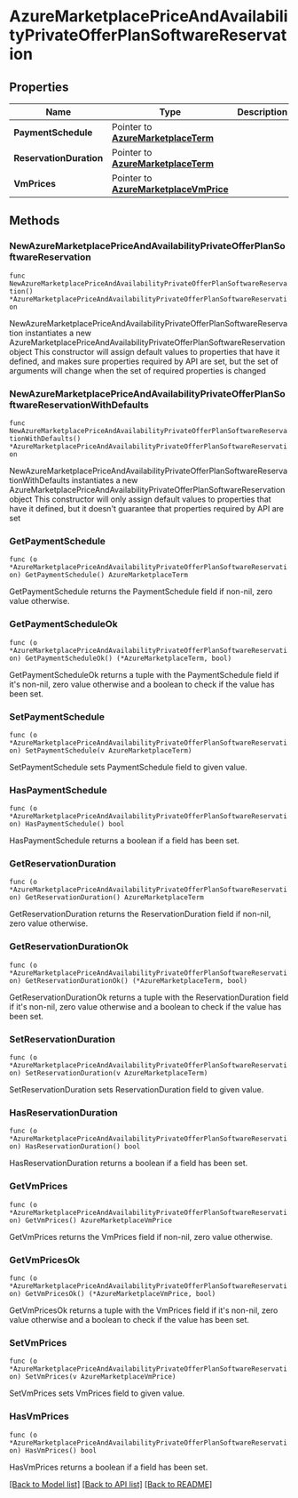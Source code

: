 # AzureMarketplacePriceAndAvailabilityPrivateOfferPlanSoftwareReservation

## Properties

Name | Type | Description | Notes
------------ | ------------- | ------------- | -------------
**PaymentSchedule** | Pointer to [**AzureMarketplaceTerm**](AzureMarketplaceTerm.md) |  | [optional] 
**ReservationDuration** | Pointer to [**AzureMarketplaceTerm**](AzureMarketplaceTerm.md) |  | [optional] 
**VmPrices** | Pointer to [**AzureMarketplaceVmPrice**](AzureMarketplaceVmPrice.md) |  | [optional] 

## Methods

### NewAzureMarketplacePriceAndAvailabilityPrivateOfferPlanSoftwareReservation

`func NewAzureMarketplacePriceAndAvailabilityPrivateOfferPlanSoftwareReservation() *AzureMarketplacePriceAndAvailabilityPrivateOfferPlanSoftwareReservation`

NewAzureMarketplacePriceAndAvailabilityPrivateOfferPlanSoftwareReservation instantiates a new AzureMarketplacePriceAndAvailabilityPrivateOfferPlanSoftwareReservation object
This constructor will assign default values to properties that have it defined,
and makes sure properties required by API are set, but the set of arguments
will change when the set of required properties is changed

### NewAzureMarketplacePriceAndAvailabilityPrivateOfferPlanSoftwareReservationWithDefaults

`func NewAzureMarketplacePriceAndAvailabilityPrivateOfferPlanSoftwareReservationWithDefaults() *AzureMarketplacePriceAndAvailabilityPrivateOfferPlanSoftwareReservation`

NewAzureMarketplacePriceAndAvailabilityPrivateOfferPlanSoftwareReservationWithDefaults instantiates a new AzureMarketplacePriceAndAvailabilityPrivateOfferPlanSoftwareReservation object
This constructor will only assign default values to properties that have it defined,
but it doesn't guarantee that properties required by API are set

### GetPaymentSchedule

`func (o *AzureMarketplacePriceAndAvailabilityPrivateOfferPlanSoftwareReservation) GetPaymentSchedule() AzureMarketplaceTerm`

GetPaymentSchedule returns the PaymentSchedule field if non-nil, zero value otherwise.

### GetPaymentScheduleOk

`func (o *AzureMarketplacePriceAndAvailabilityPrivateOfferPlanSoftwareReservation) GetPaymentScheduleOk() (*AzureMarketplaceTerm, bool)`

GetPaymentScheduleOk returns a tuple with the PaymentSchedule field if it's non-nil, zero value otherwise
and a boolean to check if the value has been set.

### SetPaymentSchedule

`func (o *AzureMarketplacePriceAndAvailabilityPrivateOfferPlanSoftwareReservation) SetPaymentSchedule(v AzureMarketplaceTerm)`

SetPaymentSchedule sets PaymentSchedule field to given value.

### HasPaymentSchedule

`func (o *AzureMarketplacePriceAndAvailabilityPrivateOfferPlanSoftwareReservation) HasPaymentSchedule() bool`

HasPaymentSchedule returns a boolean if a field has been set.

### GetReservationDuration

`func (o *AzureMarketplacePriceAndAvailabilityPrivateOfferPlanSoftwareReservation) GetReservationDuration() AzureMarketplaceTerm`

GetReservationDuration returns the ReservationDuration field if non-nil, zero value otherwise.

### GetReservationDurationOk

`func (o *AzureMarketplacePriceAndAvailabilityPrivateOfferPlanSoftwareReservation) GetReservationDurationOk() (*AzureMarketplaceTerm, bool)`

GetReservationDurationOk returns a tuple with the ReservationDuration field if it's non-nil, zero value otherwise
and a boolean to check if the value has been set.

### SetReservationDuration

`func (o *AzureMarketplacePriceAndAvailabilityPrivateOfferPlanSoftwareReservation) SetReservationDuration(v AzureMarketplaceTerm)`

SetReservationDuration sets ReservationDuration field to given value.

### HasReservationDuration

`func (o *AzureMarketplacePriceAndAvailabilityPrivateOfferPlanSoftwareReservation) HasReservationDuration() bool`

HasReservationDuration returns a boolean if a field has been set.

### GetVmPrices

`func (o *AzureMarketplacePriceAndAvailabilityPrivateOfferPlanSoftwareReservation) GetVmPrices() AzureMarketplaceVmPrice`

GetVmPrices returns the VmPrices field if non-nil, zero value otherwise.

### GetVmPricesOk

`func (o *AzureMarketplacePriceAndAvailabilityPrivateOfferPlanSoftwareReservation) GetVmPricesOk() (*AzureMarketplaceVmPrice, bool)`

GetVmPricesOk returns a tuple with the VmPrices field if it's non-nil, zero value otherwise
and a boolean to check if the value has been set.

### SetVmPrices

`func (o *AzureMarketplacePriceAndAvailabilityPrivateOfferPlanSoftwareReservation) SetVmPrices(v AzureMarketplaceVmPrice)`

SetVmPrices sets VmPrices field to given value.

### HasVmPrices

`func (o *AzureMarketplacePriceAndAvailabilityPrivateOfferPlanSoftwareReservation) HasVmPrices() bool`

HasVmPrices returns a boolean if a field has been set.


[[Back to Model list]](../README.md#documentation-for-models) [[Back to API list]](../README.md#documentation-for-api-endpoints) [[Back to README]](../README.md)


